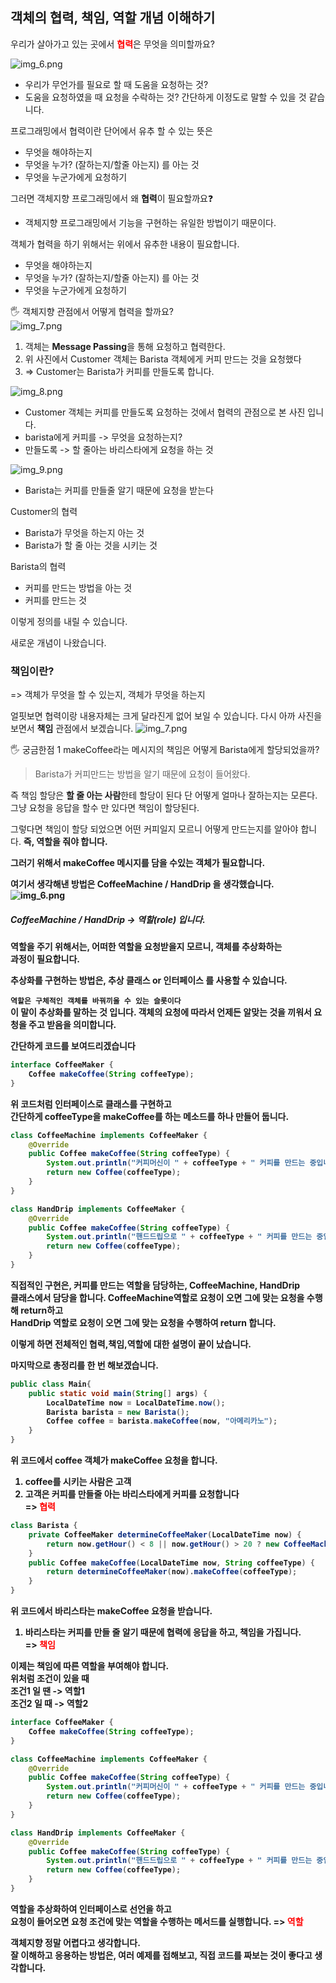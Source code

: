 ## 객체의 협력, 책임, 역할 개념 이해하기

우리가 살아가고 있는 곳에서 <b style="color:red">협력</b>은 무엇을 의미할까요?

![img_6.png](img_6.png)
- 우리가 무언가를 필요로 할 때 도움을 요청하는 것?
- 도움을 요청하였을 때 요청을 수락하는 것?
간단하게 이정도로 말할 수 있을 것 같습니다. 

프로그래밍에서 협력이란 단어에서 유추 할 수 있는 뜻은
- 무엇을 해야하는지
- 무엇을 누가? (잘하는지/할줄 아는지) 를 아는 것
- 무엇을 누군가에게 요청하기

그러면 객체지향 프로그래밍에서 왜 **협력**이 필요할까요❓<br>
- 객체지향 프로그래밍에서 기능을 구현하는 유일한 방법이기 때문이다.

객체가 협력을 하기 위해서는 위에서 유추한 내용이 필요합니다.
- 무엇을 해야하는지
- 무엇을 누가? (잘하는지/할줄 아는지) 를 아는 것
- 무엇을 누군가에게 요청하기

🖐 객체지향 관점에서 어떻게 협력을 할까요?<br>
![img_7.png](img_7.png)
1) 객체는 **Message Passing**을 통해 요청하고 협력한다. 
2) 위 사진에서 Customer 객체는 Barista 객체에게 커피 만드는 것을 요청했다
3) => Customer는 Barista가 커피를 만들도록 합니다.

![img_8.png](img_8.png)
- Customer 객체는 커피를 만들도록 요청하는 것에서 협력의 관점으로 본 사진 입니다.
- barista에게 커피를 -> 무엇을 요청하는지?
- 만들도록 -> 할 줄아는 바리스타에게 요청을 하는 것

![img_9.png](img_9.png)
- Barista는 커피를 만들줄 알기 때문에 요청을 받는다

Customer의 협력
- Barista가 무엇을 하는지 아는 것
- Barista가 할 줄 아는 것을 시키는 것

Barista의 협력
- 커피를 만드는 방법을 아는 것
- 커피를 만드는 것

이렇게 정의를 내릴 수 있습니다. 

새로운 개념이 나왔습니다.

### 책임이란?
=> 객체가 무엇을 할 수 있는지, 객체가 무엇을 하는지

얼핏보면 협력이랑 내용자체는 크게 달라진게 없어 보일 수 있습니다. 
다시 아까 사진을 보면서 **책임** 관점에서 보겠습니다.
![img_7.png](img_7.png)

🖐 궁금한점 1
makeCoffee라는 메시지의 책임은 어떻게 Barista에게 할당되었을까?
> Barista가 커피만드는 방법을 알기 때문에 요청이 들어왔다.

즉 책임 할당은 **할 줄 아는 사람**한테 할당이 된다
단 어떻게 얼마나 잘하는지는 모른다. 그냥 요청을 응답을 할수 만 있다면 책임이 할당된다.

그렇다면 책임이 할당 되었으면 어떤 커피일지 모르니 어떻게 만드는지를 알아야 합니다. <b>
즉, **역할**을 줘야 합니다.

그러기 위해서 makeCoffee 메시지를 담을 수있는 객체가 필요합니다.<br>

여기서 생각해낸 방법은 CoffeeMachine / HandDrip 을 생각했습니다.
![img_6.png](img_6.png)

##### CoffeeMachine / HandDrip -> 역할(role) 입니다.

역할을 주기 위해서는, 어떠한 역할을 요청받을지 모르니, 객체를 **추상화**하는<br>
과정이 필요합니다. 

추상화를 구현하는 방법은, **추상 클래스** or **인터페이스** 를 사용할 수 있습니다.

`역할은 구체적인 객체를 바꿔끼울 수 있는 슬롯이다`
<br>
이 말이 추상화를 말하는 것 입니다. 객체의 요청에 따라서 언제든 알맞는 것을 끼워서 요청을 주고 받음을 의미합니다.

간단하게 코드를 보여드리겠습니다
```java
interface CoffeeMaker {
	Coffee makeCoffee(String coffeeType);
}
```
위 코드처럼 인터페이스로 클래스를 구현하고<br>
간단하게 coffeeType을 makeCoffee를 하는 메소드를 하나 만들어 둡니다.
```java
class CoffeeMachine implements CoffeeMaker {
	@Override
	public Coffee makeCoffee(String coffeeType) {
		System.out.println("커피머신이 " + coffeeType + " 커피를 만드는 중입니다.");
		return new Coffee(coffeeType);
	}
}

class HandDrip implements CoffeeMaker {
	@Override
	public Coffee makeCoffee(String coffeeType) {
		System.out.println("핸드드립으로 " + coffeeType + " 커피를 만드는 중입니다.");
		return new Coffee(coffeeType);
	}
}
```
직접적인 구현은, 커피를 만드는 역할을 담당하는, **CoffeeMachine**, **HandDrip**<br>
클래스에서 담당을 합니다. CoffeeMachine역할로 요청이 오면 그에 맞는 요청을 수행해 return하고<br>
HandDrip 역할로 요청이 오면 그에 맞는 요청을 수행하여 return 합니다.


이렇게 하면 전체적인 협력,책임,역할에 대한 설명이 끝이 났습니다.

마지막으로 총정리를 한 번 해보겠습니다.
```java
public class Main{
	public static void main(String[] args) {
		LocalDateTime now = LocalDateTime.now();
		Barista barista = new Barista();
		Coffee coffee = barista.makeCoffee(now, "아메리카노");
	}
}
```
위 코드에서 coffee 객체가 makeCoffee 요청을 합니다. 
1) coffee를 시키는 사람은 고객
2) 고객은 커피를 만들줄 아는 바리스타에게 커피를 요청합니다 <br>
=> <b style="color:red">협력</b>

```java
class Barista {
	private CoffeeMaker determineCoffeeMaker(LocalDateTime now) {
		return now.getHour() < 8 || now.getHour() > 20 ? new CoffeeMachine() : new HandDrip();
	}
	public Coffee makeCoffee(LocalDateTime now, String coffeeType) {
		return determineCoffeeMaker(now).makeCoffee(coffeeType);
	}
}
```
위 코드에서 바리스타는 makeCoffee 요청을 받습니다. 
1) 바리스타는 커피를 만들 줄 알기 때문에 협력에 응답을 하고, 책임을 가집니다.<br>
   => <b style="color:red">책임</b>

이제는 책임에 따른 역할을 부여해야 합니다. <br>
위처럼 조건이 있을 때<br>
조건1 일 땐 -> 역할1<br>
조건2 일 때 -> 역할2<br>

```java
interface CoffeeMaker {
	Coffee makeCoffee(String coffeeType);
}

class CoffeeMachine implements CoffeeMaker {
	@Override
	public Coffee makeCoffee(String coffeeType) {
		System.out.println("커피머신이 " + coffeeType + " 커피를 만드는 중입니다.");
		return new Coffee(coffeeType);
	}
}

class HandDrip implements CoffeeMaker {
	@Override
	public Coffee makeCoffee(String coffeeType) {
		System.out.println("핸드드립으로 " + coffeeType + " 커피를 만드는 중입니다.");
		return new Coffee(coffeeType);
	}
}
```
역할을 추상화하여 인터페이스로 선언을 하고<br>
요청이 들어오면 요청 조건에 맞는 역할을 수행하는 메서드를 실행합니다.
=> <b style="color:red">역할</b>


객체지향 정말 어렵다고 생각합니다.<br>
잘 이해하고 응용하는 방법은, 여러 예제를 접해보고, 직접 코드를 짜보는 것이 좋다고 생각합니다. 


















